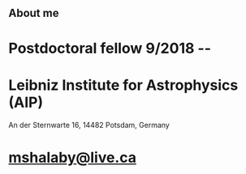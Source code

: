 
## About me
# Postdoctoral fellow 9/2018 --
# Leibniz Institute for Astrophysics (AIP)
An der Sternwarte 16, 14482 Potsdam, Germany
# mshalaby@live.ca

